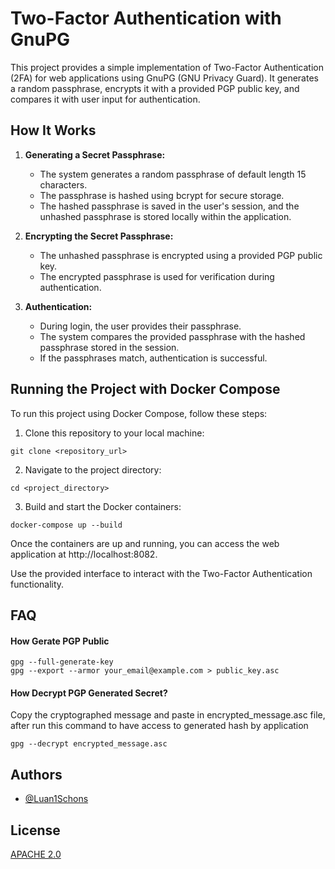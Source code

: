 # Two-Factor Authentication with GnuPG

This project provides a simple implementation of Two-Factor Authentication (2FA) for web applications using GnuPG (GNU Privacy Guard). It generates a random passphrase, encrypts it with a provided PGP public key, and compares it with user input for authentication.
## How It Works

1. **Generating a Secret Passphrase:**
    - The system generates a random passphrase of default length 15 characters.
    - The passphrase is hashed using bcrypt for secure storage.
    - The hashed passphrase is saved in the user's session, and the unhashed passphrase is stored locally within the application.

2. **Encrypting the Secret Passphrase:**
    - The unhashed passphrase is encrypted using a provided PGP public key.
    - The encrypted passphrase is used for verification during authentication.

3. **Authentication:**
    - During login, the user provides their passphrase.
    - The system compares the provided passphrase with the hashed passphrase stored in the session.
    - If the passphrases match, authentication is successful.

## Running the Project with Docker Compose

To run this project using Docker Compose, follow these steps:

1. Clone this repository to your local machine:

```console
git clone <repository_url>
```

2. Navigate to the project directory:
```console
cd <project_directory>
 ```

3. Build and start the Docker containers:
```console
docker-compose up --build
 ```

Once the containers are up and running, you can access the web application at http://localhost:8082.

Use the provided interface to interact with the Two-Factor Authentication functionality.
## FAQ

#### How Gerate PGP Public
```console
gpg --full-generate-key
gpg --export --armor your_email@example.com > public_key.asc
```

#### How Decrypt PGP Generated Secret?
Copy the cryptographed message and paste in encrypted_message.asc file, after run this command to have access to generated hash by application
```console
gpg --decrypt encrypted_message.asc
```


## Authors

- [@Luan1Schons](https://github.com/Luan1Schons/)

## License

[APACHE 2.0](https://choosealicense.com/licenses/apache-2.0/)